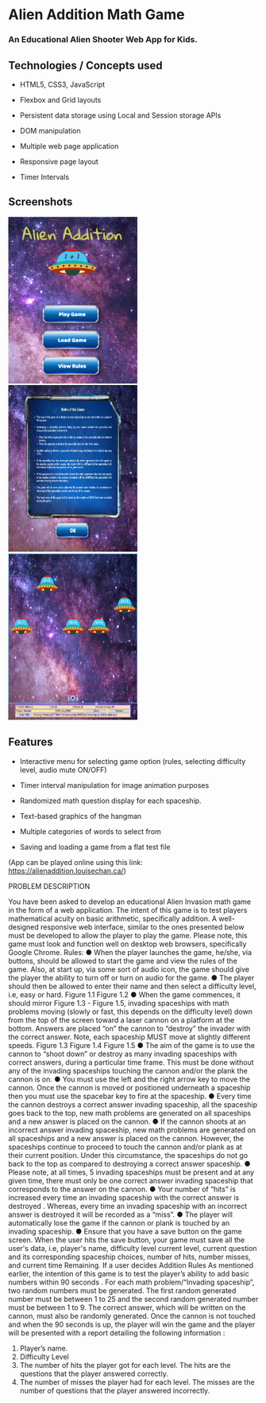 # Alien Addition Math Game

### An Educational Alien Shooter Web App for Kids.   

## Technologies / Concepts used

* HTML5, CSS3, JavaScript

* Flexbox and Grid layouts

* Persistent data storage using Local and Session storage APIs

* DOM manipulation

* Multiple web page application

* Responsive page layout

* Timer Intervals

## Screenshots  

<img src="./screenshots/titlescreen.png" alt="Title screen" width="260" height="335">     <img src="./screenshots/rules.png" alt="Title screen" width="260" height="335">     <img src="./screenshots/gameplay.png" alt="Title screen" width="260" height="335">

## Features

* Interactive menu for selecting game option (rules, selecting difficulty level, audio mute ON/OFF)

* Timer interval manipulation for image animation purposes

* Randomized math question display for each spaceship.

* Text-based graphics of the hangman

* Multiple categories of words to select from

* Saving and loading a game from a flat test file

(App can be played online using this link: https://alienaddition.louisechan.ca/)



PROBLEM DESCRIPTION

You have been asked to develop an educational Alien Invasion math game in the form of a
web application. The intent of this game is to test players mathematical acuity on basic
arithmetic, specifically addition.
A well-designed responsive web interface, similar to the ones presented below must be
developed to allow the player to play the game. Please note, this game must look and
function well on desktop web browsers, specifically Google Chrome.
Rules:
● When the player launches the game, he/she, via buttons, should be allowed to start
the game and view the rules of the game. Also, at start up, via some sort of audio
icon, the game should give the player the ability to turn off or turn on audio for the
game.
● The player should then be allowed to enter their name and then select a difficulty
level, i.e, easy or hard.
Figure 1.1
Figure 1.2
● When the game commences, it should mirror Figure 1.3 - Figure 1.5, invading
spaceships with math problems moving (slowly or fast, this depends on the difficulty
level) down from the top of the screen toward a laser cannon on a platform at the
bottom. Answers are placed “on” the cannon to “destroy” the invader with the correct
answer. Note, each spaceship MUST move at slightly different speeds.
Figure 1.3
Figure 1.4
Figure 1.5
● The aim of the game is to use the cannon to “shoot down” or destroy as many
invading spaceships with correct answers, during a particular time frame. This must
be done without any of the invading spaceships touching the cannon and/or the
plank the cannon is on.
● You must use the left and the right arrow key to move the cannon. Once the cannon
is moved or positioned underneath a spaceship then you must use the spacebar key
to fire at the spaceship.
● Every time the cannon destroys a correct answer invading spaceship, all the
spaceship goes back to the top, new math problems are generated on all
spaceships and a new answer is placed on the cannon.
● If the cannon shoots at an incorrect answer invading spaceship, new math problems
are generated on all spaceships and a new answer is placed on the cannon.
However, the spaceships continue to proceed to touch the cannon and/or plank as at
their current position. Under this circumstance, the spaceships do not go back to the
top as compared to destroying a correct answer spaceship.
● Please note, at all times, 5 invading spaceships must be present and at any given
time, there must only be one correct answer invading spaceship that corresponds to
the answer on the cannon.
● Your number of “hits” is increased every time an invading spaceship with the correct
answer is destroyed . Whereas, every time an invading spaceship with an incorrect
answer is destroyed it will be recorded as a “miss”.
● The player will automatically lose the game if the cannon or plank is touched
by an invading spaceship.
● Ensure that you have a save button on the game screen. When the user hits the
save button, your game must save all the user's data, i.e, player's name, difficulty
level current level, current question and its corresponding spaceship choices, number
of hits, number misses, and current time Remaining. If a user decides
Addition Rules
As mentioned earlier, the intention of this game is to test the player’s ability to add
basic numbers within 90 seconds .
For each math problem/“Invading spaceship”, two random numbers must be
generated. The first random generated number must be between 1 to 25 and the
second random generated number must be between 1 to 9. The correct answer,
which will be written on the cannon, must also be randomly generated.
Once the cannon is not touched and when the 90 seconds is up, the player will win
the game and the player will be presented with a report detailing the following
information :
1. Player’s name.
2. Difficulty Level
3. The number of hits the player got for each level. The hits are the questions
that the player answered correctly.
4. The number of misses the player had for each level. The misses are the
number of questions that the player answered incorrectly.
